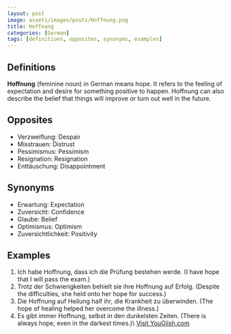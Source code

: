 ```yaml
---
layout: post
image: assets/images/posts/Hoffnung.png
title: Hoffnung
categories: [German]
tags: [definitions, opposites, synonyms, examples]
---
```


## Definitions

**Hoffnung** (feminine noun) in German means hope. It refers to the feeling of expectation and desire for something positive to happen. Hoffnung can also describe the belief that things will improve or turn out well in the future.

## Opposites

- Verzweiflung: Despair
- Misstrauen: Distrust
- Pessimismus: Pessimism
- Resignation: Resignation
- Enttäuschung: Disappointment

## Synonyms

- Erwartung: Expectation
- Zuversicht: Confidence
- Glaube: Belief
- Optimismus: Optimism
- Zuversichtlichkeit: Positivity

## Examples

1. Ich habe Hoffnung, dass ich die Prüfung bestehen werde. (I have hope that I will pass the exam.)
2. Trotz der Schwierigkeiten behielt sie ihre Hoffnung auf Erfolg. (Despite the difficulties, she held onto her hope for success.)
3. Die Hoffnung auf Heilung half ihr, die Krankheit zu überwinden. (The hope of healing helped her overcome the illness.)
4. Es gibt immer Hoffnung, selbst in den dunkelsten Zeiten. (There is always hope, even in the darkest times.)\ <a id="yg-widget-0" class="youglish-widget" data-query="Hoffnung" data-lang="german" data-components="8412" data-auto-start="0" data-bkg-color="theme_light" data-title="How%20to%20pronounce%20Hoffnung%20in%20German"  rel="nofollow" href="https://youglish.com">Visit YouGlish.com</a><script async src="https://youglish.com/public/emb/widget.js" charset="utf-8"></script>